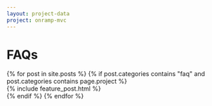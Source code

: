 ```yaml
---
layout: project-data
project: onramp-mvc
---
```


<h1>FAQs</h1>
{% for post in site.posts %}
{% if post.categories contains "faq" and post.categories contains page.project %}
<!--{{ post.order }}-->
<div class="span12">
<article>
{% include feature_post.html %}
</article>
</div>
{% endif %}
{% endfor %}
